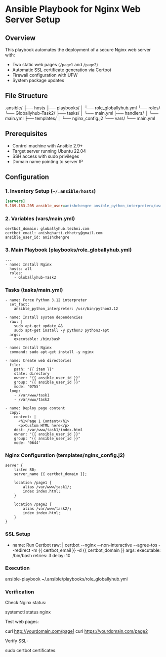 # Ansible Playbook for Nginx Web Server Setup

## Overview
This playbook automates the deployment of a secure Nginx web server with:
- Two static web pages (`/page1` and `/page2`)
- Automatic SSL certificate generation via Certbot
- Firewall configuration with UFW
- System package updates

## File Structure
.ansible/
├── hosts
├── playbooks/
│ └── role_globallyhub.yml
└── roles/
└── Globallyhub-Task2/
  ├── tasks/
  │ └── main.yml
  ├── handlers/
  │ └── main.yml
  ├── templates/
  │ └── nginx_config.j2
  └── vars/
  └── main.yml



## Prerequisites
- Control machine with Ansible 2.9+
- Target server running Ubuntu 22.04
- SSH access with sudo privileges
- Domain name pointing to server IP

## Configuration

### 1. Inventory Setup (`~/.ansible/hosts`)
```ini
[servers]
5.189.163.205 ansible_user=anishchengre ansible_python_interpreter=/usr/bin/python3.12
```

### 2. Variables (vars/main.yml)
```
certbot_domain: globallyhub.tezhni.com
certbot_email: anishgharti.chhetry@gmail.com
ansible_user_id: anishchengre
```

### 3. Main Playbook (playbooks/role_globallyhub.yml)
```
---
- name: Install Nginx
  hosts: all
  roles:
    - Globallyhub-Task2
```
### Tasks (tasks/main.yml)
```
- name: Force Python 3.12 interpreter
  set_fact:
    ansible_python_interpreter: /usr/bin/python3.12

- name: Install system dependencies
  raw: |
    sudo apt-get update && 
    sudo apt-get install -y python3 python3-apt
  args:
    executable: /bin/bash

- name: Install Nginx
  command: sudo apt-get install -y nginx

- name: Create web directories
  file:
    path: "{{ item }}"
    state: directory
    owner: "{{ ansible_user_id }}"
    group: "{{ ansible_user_id }}"
    mode: '0755'
  loop:
    - /var/www/task1
    - /var/www/task2

- name: Deploy page content
  copy:
    content: |
      <h1>Page 1 Content</h1>
      <p>Custom HTML here</p>
    dest: /var/www/task1/index.html
    owner: "{{ ansible_user_id }}"
    group: "{{ ansible_user_id }}"
    mode: '0644'    
```


### Nginx Configuration (templates/nginx_config.j2)
```
server {
    listen 80;
    server_name {{ certbot_domain }};

    location /page1 {
        alias /var/www/task1/;
        index index.html;
    }

    location /page2 {
        alias /var/www/task2/;
        index index.html;
    }
}
```
### SSL Setup

- name: Run Certbot
  raw: |
    certbot --nginx --non-interactive --agree-tos --redirect -m {{ certbot_email }} -d {{ certbot_domain }}
  args:
    executable: /bin/bash
  retries: 3
  delay: 10


### Execution

ansible-playbook ~/.ansible/playbooks/role_globallyhub.yml


### Verification

Check Nginx status:

systemctl status nginx

Test web pages:

curl http://yourdomain.com/page1
curl https://yourdomain.com/page2

Verify SSL:

sudo certbot certificates